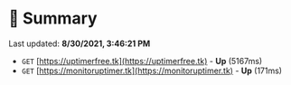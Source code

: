 # 📖 Summary
Last updated: **8/30/2021, 3:46:21 PM**

- `GET` [https://uptimerfree.tk](https://uptimerfree.tk) - **Up** (5167ms)
- `GET` [https://monitoruptimer.tk](https://monitoruptimer.tk) - **Up** (171ms)
